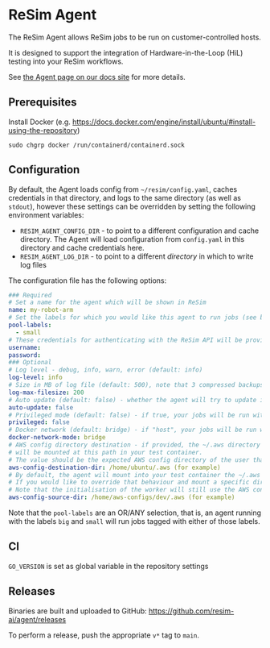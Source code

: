 # ReSim Agent

The ReSim Agent allows ReSim jobs to be run on customer-controlled hosts.

It is designed to support the integration of Hardware-in-the-Loop (HiL) testing into your ReSim workflows.

See [the Agent page on our docs site](https://docs.resim.ai/guides/agent) for more details.

## Prerequisites

Install Docker (e.g. https://docs.docker.com/engine/install/ubuntu/#install-using-the-repository)

```shell
sudo chgrp docker /run/containerd/containerd.sock
```

## Configuration

By default, the Agent loads config from `~/resim/config.yaml`, caches credentials in that directory, and logs to the same directory (as well as `stdout`), however these settings can be overridden by setting the following environment variables:

- `RESIM_AGENT_CONFIG_DIR` - to point to a different configuration and cache directory. The Agent will load configuration from `config.yaml` in this directory and cache credentials here.
- `RESIM_AGENT_LOG_DIR` - to point to a different _directory_ in which to write log files

The configuration file has the following options:

```yaml
### Required
# Set a name for the agent which will be shown in ReSim
name: my-robot-arm
# Set the labels for which you would like this agent to run jobs (see below)
pool-labels: 
  - small
# These credentials for authenticating with the ReSim API will be provided by ReSim
username: 
password: 
### Optional 
# Log level - debug, info, warn, error (default: info)
log-level: info
# Size in MB of log file (default: 500), note that 3 compressed backups are kept
log-max-filesize: 200
# Auto update (default: false) - whether the agent will try to update itself when a new release is available
auto-update: false
# Privileged mode (default: false) - if true, your jobs will be run with elevated privileges (equivalent to docker --privileged)
privileged: false
# Docker network (default: bridge) - if "host", your jobs will be run without network isolation (equivalent to docker run --net=host)
docker-network-mode: bridge
# AWS config directory destination - if provided, the ~/.aws directory of the user running the agent (unles overridden, see below)
# will be mounted at this path in your test container.
# The value should be the expected AWS config directory of the user that runs **in your test container**, i.e. ~/.aws for that user
aws-config-destination-dir: /home/ubuntu/.aws (for example)
# By default, the agent will mount into your test container the ~/.aws directory of the user the agent is running as
# If you would like to override that behaviour and mount a specific directory, set aws-config-source-dir
# Note that the initialisation of the worker will still use the AWS config of the agent user, so you can use different profiles at initialisation and runtime
aws-config-source-dir: /home/aws-configs/dev/.aws (for example)
```

Note that the `pool-labels` are an OR/ANY selection, that is, an agent running with the labels `big` and `small` will run jobs tagged with either of those labels.

## CI

`GO_VERSION` is set as global variable in the repository settings

## Releases

Binaries are built and uploaded to GitHub: https://github.com/resim-ai/agent/releases

To perform a release, push the appropriate `v*` tag to `main`.
